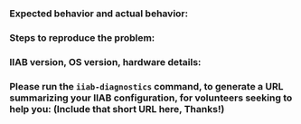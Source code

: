 ### Expected behavior and actual behavior:

### Steps to reproduce the problem:

### IIAB version, OS version, hardware details:

### Please run the `iiab-diagnostics` command, to generate a URL summarizing your IIAB configuration, for volunteers seeking to help you: (Include that short URL here, Thanks!)
